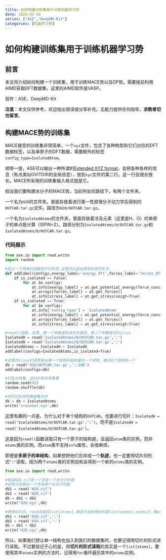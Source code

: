 ```yaml
---
title: 如何构建训练集用于训练机器学习势
date: 2025-05-16
series: ["ASE","DeepMD-Kit"]
categories: [机器学习势]
---
```


# 如何构建训练集用于训练机器学习势

## 前言

本文将介绍如何构建一个训练集，用于训练MACE势以及DP势。需要提前利用AIMD获取DFT数据集。这里的AIMD软件是VASP。

软件：ASE、DeepMD-Kit

**注意**：本文仅供参考，欢迎指出错误或分享补充。无能力提供任何指导，**求教者切勿留言**。

## 构建MACE势的训练集

MACE接受的训练集非常简单，一个`xyz`文件，包含了各种构型和它们对应的DFT数据标签，以及单原子的DFT数据，需要额外的标签`config_type=IsolatedAtom`。

顺带一提，ASE可以输出一种所谓的[Extended XYZ format](https://wiki.fysik.dtu.dk/ase/ase/io/formatoptions.html#extxyz)，会把各种各样的信息（有点类似OVITO中的全局信息），放到`xyz`文件的第二行。这一行会很长很长。MACE所采用的训练集输入格式就是它。

假设我们要构建水分子的MACE势，当前所处的路径下，有两个文件夹。

一个名为`H2O`的文件夹，里面存放着进行第一性原理分子动力学后得到的`OUTCAR.tar.gz`文件。路径为`H2O/OUTCAR.tar.gz`。

一个名为`IsolatedAtoms`的文件夹，里面存放着涉及元素（这里是H、O）的单原子的单点能计算（ISPIN=2）。路径分别为`IsolatedAtoms/H/OUTCAR.tar.gz`和`IsolatedAtoms/O/OUTCAR.tar.gz`。

### 代码展示

```python
from ase.io import read,write
import random

#定义一个简单的函数用于打标签,这里可以自由更改标签的名字
def addlabel(configs,energy_label='energy_dft',forces_label='forces_dft',stress_label='stress_dft',is_isolated=False):
    if is_isolated == False:
        for at in configs:
            at.info[energy_label] = at.get_potential_energy(force_consistent=True)
            at.arrays[forces_label] = at.get_forces()
            at.info[stress_label] = at.get_stress(voigt=True)
    if is_isolated == True:
        for at in configs:
            at.info['config_type'] = 'IsolatedAtom'
            at.info[energy_label] = at.get_potential_energy(force_consistent=True)
            at.arrays[forces_label] = at.get_forces()
            at.info[stress_label] = at.get_stress(voigt=True)

#read()函数，这里，第一个参数是所读文件路径，第二个参数是切片slice
IsolatedH = read('IsolatedAtoms/H/OUTCAR.tar.gz',':')
IsolatedO = read('IsolatedAtoms/O/OUTCAR.tar.gz',':')
IsolatedAtoms = IsolatedH + IsolatedO
addlabel(configs=IsolatedAtoms,is_isolated=True)

#这里的slice的意思是从第一个结构开始到最后一个结构，每100个结构取一个
db = read('H2O/OUTCAR.tar.gz','::100')
addlabel(configs=db)

#打乱训练集，这对训练非常重要
random.seed(42)
random.shuffle(db)

#将打过标签的数据集合并
db = db + IsolatedAtoms
write('trainset.xyz',db)


```

这里有趣的一点是，为什么对于单个结构的`OUTCAR`，也要进行切片：`IsolatedH = read('IsolatedAtoms/H/OUTCAR.tar.gz',':')`，而不是`IsolatedH = read('IsolatedAtoms/H/OUTCAR.tar.gz')`。

这是因为`read()`函数读取只有一个原子的结构是，会返回`atom`类的实例，而非`atoms`类的实例。而`atom`类不支持`info`属性，会很麻烦。

即便是**多原子的单结构**，如果想把他们合并成一个**轨迹**，也一定要用切片的形式`":"`读取，因为两个`atoms`类的实例加和会得到一个新的`atoms`类的实例。

```python
from ase.io import read,write

#假设H2O.cif是一个含有一个水分子的胞
#这样只会输出一个含有两个水分子的胞
db1 = read('H2O.cif')
db2 = read('H2O.cif')
db = db1 + db2
write('H2O.xyz',db)

#使用切片后，read会返回list[atoms],再进行加和得到的是list[atoms1,atoms2],用write()函数写的时候，就能依次形成轨迹了
db1 = read('H2O.cif',':')
db2 = read('H2O.cif',':')
db = db1 + db2
write('H2O.xyz',db)
```

所以，如果我们想让单一结构也加入到我们的数据集时，也要记得用切片的形式进行读取。不过要铭记于心的是，用**切片的形式读取**的其实是一个`list[atoms]`，要使用其中`atoms`实例的方法时，记得用`for`循环遍历其中的`atoms`实例。



